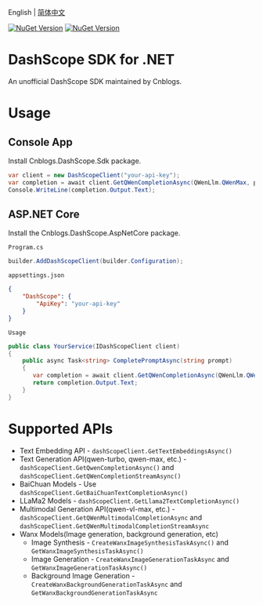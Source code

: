 English | [简体中文](https://github.com/cnblogs/dashscope-sdk/blob/main/README.zh-Hans.md)

[![NuGet Version](https://img.shields.io/nuget/v/Cnblogs.DashScope.Sdk?style=flat&logo=nuget&label=Cnblogs.DashScope.Sdk&link=https%3A%2F%2Fwww.nuget.org%2Fpackages%2FCnblogs.DashScope.Sdk)](https://www.nuget.org/packages/Cnblogs.DashScope.Sdk)
[![NuGet Version](https://img.shields.io/nuget/v/Cnblogs.DashScope.AspNetCore?style=flat&logo=nuget&label=Cnblogs.DashScope.AspNetCore&link=https%3A%2F%2Fwww.nuget.org%2Fpackages%2FCnblogs.DashScope.AspNetCore)](https://www.nuget.org/packages/Cnblogs.DashScope.AspNetCore)

# DashScope SDK for .NET

An unofficial DashScope SDK maintained by Cnblogs.

# Usage

## Console App

Install Cnblogs.DashScope.Sdk package.

```csharp
var client = new DashScopeClient("your-api-key");
var completion = await client.GetQWenCompletionAsync(QWenLlm.QWenMax, prompt);
Console.WriteLine(completion.Output.Text);
```

## ASP.NET Core

Install the Cnblogs.DashScope.AspNetCore package.

`Program.cs`
```csharp
builder.AddDashScopeClient(builder.Configuration);
```

`appsettings.json`
```json
{
    "DashScope": {
        "ApiKey": "your-api-key"
    }
}
```

`Usage`
```csharp
public class YourService(IDashScopeClient client)
{
    public async Task<string> CompletePromptAsync(string prompt)
    {
       var completion = await client.GetQWenCompletionAsync(QWenLlm.QWenMax, prompt);
       return completion.Output.Text;
    }
}
```

# Supported APIs

- Text Embedding API - `dashScopeClient.GetTextEmbeddingsAsync()`
- Text Generation API(qwen-turbo, qwen-max, etc.) - `dashScopeClient.GetQwenCompletionAsync()` and `dashScopeClient.GetQWenCompletionStreamAsync()`
- BaiChuan Models - Use `dashScopeClient.GetBaiChuanTextCompletionAsync()`
- LLaMa2 Models - `dashScopeClient.GetLlama2TextCompletionAsync()`
- Multimodal Generation API(qwen-vl-max, etc.) - `dashScopeClient.GetQWenMultimodalCompletionAsync` and `dashScopeClient.GetQWenMultimodalCompletionStreamAsync`
- Wanx Models(Image generation, background generation, etc)
  - Image Synthesis - `CreateWanxImageSynthesisTaskAsync()` and `GetWanxImageSynthesisTaskAsync()`
  - Image Generation - `CreateWanxImageGenerationTaskAsync` and `GetWanxImageGenerationTaskAsync()`
  - Background Image Generation - `CreateWanxBackgroundGenerationTaskAsync` and `GetWanxBackgroundGenerationTaskAsync`
